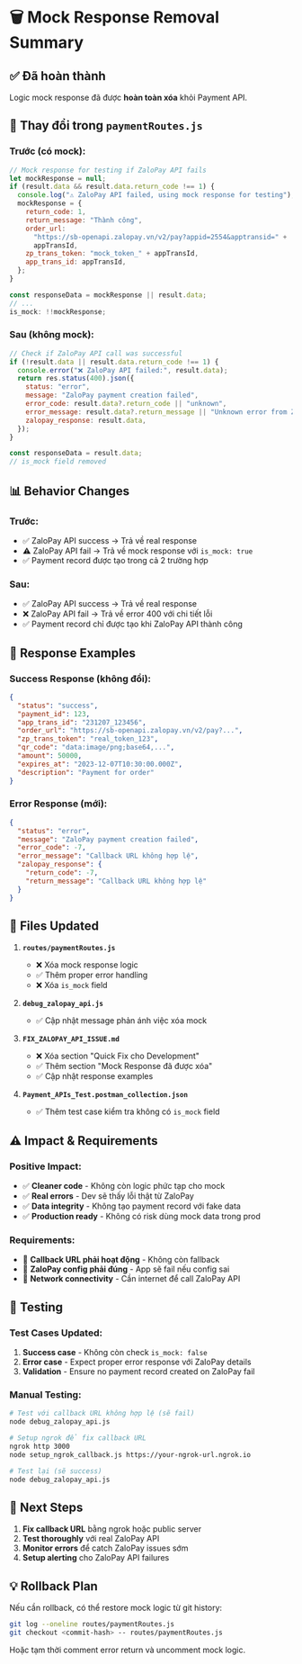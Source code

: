 # 🗑️ Mock Response Removal Summary

## ✅ Đã hoàn thành

Logic mock response đã được **hoàn toàn xóa** khỏi Payment API.

## 🔄 Thay đổi trong `paymentRoutes.js`

### Trước (có mock):

```javascript
// Mock response for testing if ZaloPay API fails
let mockResponse = null;
if (result.data && result.data.return_code !== 1) {
  console.log("⚠️ ZaloPay API failed, using mock response for testing");
  mockResponse = {
    return_code: 1,
    return_message: "Thành công",
    order_url:
      "https://sb-openapi.zalopay.vn/v2/pay?appid=2554&apptransid=" +
      appTransId,
    zp_trans_token: "mock_token_" + appTransId,
    app_trans_id: appTransId,
  };
}

const responseData = mockResponse || result.data;
// ...
is_mock: !!mockResponse;
```

### Sau (không mock):

```javascript
// Check if ZaloPay API call was successful
if (!result.data || result.data.return_code !== 1) {
  console.error("❌ ZaloPay API failed:", result.data);
  return res.status(400).json({
    status: "error",
    message: "ZaloPay payment creation failed",
    error_code: result.data?.return_code || "unknown",
    error_message: result.data?.return_message || "Unknown error from ZaloPay",
    zalopay_response: result.data,
  });
}

const responseData = result.data;
// is_mock field removed
```

## 📊 Behavior Changes

### Trước:

- ✅ ZaloPay API success → Trả về real response
- ⚠️ ZaloPay API fail → Trả về mock response với `is_mock: true`
- ✅ Payment record được tạo trong cả 2 trường hợp

### Sau:

- ✅ ZaloPay API success → Trả về real response
- ❌ ZaloPay API fail → Trả về error 400 với chi tiết lỗi
- ✅ Payment record chỉ được tạo khi ZaloPay API thành công

## 🧪 Response Examples

### Success Response (không đổi):

```json
{
  "status": "success",
  "payment_id": 123,
  "app_trans_id": "231207_123456",
  "order_url": "https://sb-openapi.zalopay.vn/v2/pay?...",
  "zp_trans_token": "real_token_123",
  "qr_code": "data:image/png;base64,...",
  "amount": 50000,
  "expires_at": "2023-12-07T10:30:00.000Z",
  "description": "Payment for order"
}
```

### Error Response (mới):

```json
{
  "status": "error",
  "message": "ZaloPay payment creation failed",
  "error_code": -7,
  "error_message": "Callback URL không hợp lệ",
  "zalopay_response": {
    "return_code": -7,
    "return_message": "Callback URL không hợp lệ"
  }
}
```

## 🔧 Files Updated

1. **`routes/paymentRoutes.js`**

   - ❌ Xóa mock response logic
   - ✅ Thêm proper error handling
   - ❌ Xóa `is_mock` field

2. **`debug_zalopay_api.js`**

   - ✅ Cập nhật message phản ánh việc xóa mock

3. **`FIX_ZALOPAY_API_ISSUE.md`**

   - ❌ Xóa section "Quick Fix cho Development"
   - ✅ Thêm section "Mock Response đã được xóa"
   - ✅ Cập nhật response examples

4. **`Payment_APIs_Test.postman_collection.json`**
   - ✅ Thêm test case kiểm tra không có `is_mock` field

## ⚠️ Impact & Requirements

### Positive Impact:

- ✅ **Cleaner code** - Không còn logic phức tạp cho mock
- ✅ **Real errors** - Dev sẽ thấy lỗi thật từ ZaloPay
- ✅ **Data integrity** - Không tạo payment record với fake data
- ✅ **Production ready** - Không có risk dùng mock data trong prod

### Requirements:

- 🚨 **Callback URL phải hoạt động** - Không còn fallback
- 🚨 **ZaloPay config phải đúng** - App sẽ fail nếu config sai
- 🚨 **Network connectivity** - Cần internet để call ZaloPay API

## 🧪 Testing

### Test Cases Updated:

1. **Success case** - Không còn check `is_mock: false`
2. **Error case** - Expect proper error response với ZaloPay details
3. **Validation** - Ensure no payment record created on ZaloPay fail

### Manual Testing:

```bash
# Test với callback URL không hợp lệ (sẽ fail)
node debug_zalopay_api.js

# Setup ngrok để fix callback URL
ngrok http 3000
node setup_ngrok_callback.js https://your-ngrok-url.ngrok.io

# Test lại (sẽ success)
node debug_zalopay_api.js
```

## 🚀 Next Steps

1. **Fix callback URL** bằng ngrok hoặc public server
2. **Test thoroughly** với real ZaloPay API
3. **Monitor errors** để catch ZaloPay issues sớm
4. **Setup alerting** cho ZaloPay API failures

## 💡 Rollback Plan

Nếu cần rollback, có thể restore mock logic từ git history:

```bash
git log --oneline routes/paymentRoutes.js
git checkout <commit-hash> -- routes/paymentRoutes.js
```

Hoặc tạm thời comment error return và uncomment mock logic.
